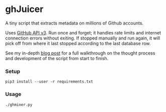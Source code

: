 # ghJuicer
A tiny script that extracts metadata on millions of Github accounts.

Uses [GitHub API v3](https://developer.github.com/v3/). Run once and forget; it handles rate limits and internet connection errors without exiting. If stopped manually and run again, it will 
pick off from where it last stopped according to the last database row.

See my in-depth [blog post](https://joshuarli.github.io/2017/06/29/mass-github-account-metadata-extraction-automated/) for a full walkthrough on the thought process and development of the 
script from start to finish.

### Setup

`pip3 install --user -r requirements.txt`

### Usage

`./ghminer.py`
